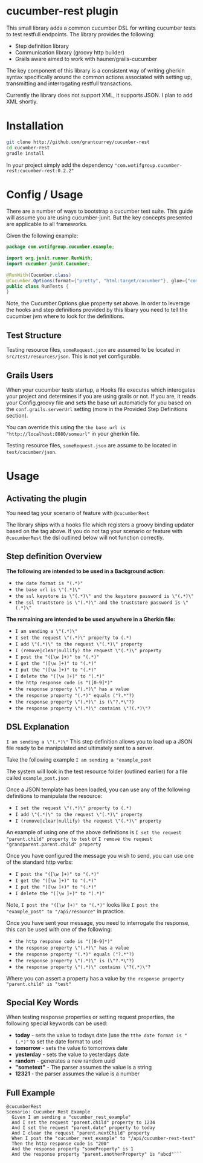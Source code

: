 cucumber-rest plugin
======================

This small library adds a common cucumber DSL for writing cucumber tests to test restfull endpoints.  The library
provides the following:

* Step definition library
* Communication library (groovy http builder)
* Grails aware aimed to work with hauner/grails-cucumber

The key component of this library is a consistent way of writing gherkin syntax specifically around the common actions
associated with setting up, transmitting and interrogating restfull transactions.

Currently the library does not support XML, it supports JSON.  I plan to add XML shortly.

Installation 
=============

```bash
git clone http://github.com/grantcurrey/cucumber-rest
cd cucumber-rest
gradle install
```

In your project simply add the dependency ```"com.wotifgroup.cucumber-rest:cucumber-rest:0.2.2"```

Config / Usage
===============

There are a number of ways to bootstrap a cucumber test suite. This guide will assume you are using cucumber-junit.  But
the key concepts presented are applicable to all frameworks.

Given the following example:

```java
package com.wotifgroup.cucumber.example;
 
import org.junit.runner.RunWith;
import cucumber.junit.Cucumber;
 
@RunWith(Cucumber.class)
@Cucumber.Options(format={"pretty", "html:target/cucumber"}, glue={"com.wotifgroup.cucumber.jsonglue"})
public class RunTests {
}
```

Note, the Cucumber.Options glue property set above.  In order to leverage the hooks and step definitions provided by
this libary you need to tell the cucumber jvm where to look for the definitions.

Test Structure
---------------

Testing resource files, ```someRequest.json``` are assumed to be located in ```src/test/resources/json```.  This is not
yet configurable.

Grails Users
------------

When your cucumber tests startup, a Hooks file executes which interogates your project and determines if you are 
using grails or not.  If you are, it reads your Config.groovy file and sets the base url automaticly for you based on
the ```conf.grails.serverUrl``` setting (more in the Provided Step Definitions section).  

You can override this using the ```the base url is "http://localhost:8080/someurl"``` in your gherkin file.

Testing resource files, ```someRequest.json``` are assume to be located in ```test/cucumber/json```.  

Usage
======

Activating the plugin
------------------------

You need tag your scenario of feature with ```@cucumberRest```

The library ships with a hooks file which registers a groovy binding updater based on the tag above.  If you do not
tag your scenario or feature with ```@cucumberRest``` the dsl outlined below will not function correctly.


Step definition Overview
-------------------------

**The following are intended to be used in a Background action:**

- ```the date format is "(.*)"```
- ```the base url is \"(.*)\"```
- ```the ssl keystore is \"(.*)\" and the keystore password is \"(.*)\"```
- ```the ssl truststore is \"(.*)\" and the truststore password is \"(.*)\"```

**The remaining are intended to be used anywhere in a Gherkin file:**

- ```I am sending a \"(.*)\"```
- ```I set the request \"(.*)\" property to (.*)```
- ```I add \"(.*)\" to the request \"(.*)\" property```
- ```I (remove|clear|nullify) the request \"(.*)\" property```
- ```I post the "([\w ]+)" to "(.*)"```
- ```I get the "([\w ]+)" to "(.*)"```
- ```I put the "([\w ]+)" to "(.*)"```
- ```I delete the "([\w ]+)" to "(.*)"```
- ```the http response code is "([0-9]*)"```
- ```the response property \"(.*)\" has a value```
- ```the response property "(.*)" equals ("?.*"?)```
- ```the response property \"(.*)\" is (\"?.*\"?)```
- ```the response property \"(.*)\" contains \"?(.*)\"?```

DSL Explanation
-----------------

```I am sending a \"(.*)\"``` This step definition allows you to load up a JSON file ready to be manipulated and ultimately sent to a server.

Take the following example ```I am sending a "example_post```

The system will look in the test resource folder (outlined earlier) for a file called ```example_post.json```

Once a JSON template has been loaded, you can use any of the following definitions to manipulate the resource:

- ```I set the request \"(.*)\" property to (.*)```
- ```I add \"(.*)\" to the request \"(.*)\" property```
- ```I (remove|clear|nullify) the request \"(.*)\" property```

An example of using one of the above definitions is ```I set the request "parent.child" property to test``` or
```I remove the request "grandparent.parent.child" property```

Once you have configured the message you wish to send, you can use one of the standard http verbs:

- ```I post the "([\w ]+)" to "(.*)"```
- ```I get the "([\w ]+)" to "(.*)"```
- ```I put the "([\w ]+)" to "(.*)"```
- ```I delete the "([\w ]+)" to "(.*)"```

Note, ```I post the "([\w ]+)" to "(.*)"``` looks like ```I post the "example_post" to "/api/resource"``` in practice.

Once you have sent your message, you need to interrogate the response, this can be used with one of the following:

- ```the http response code is "([0-9]*)"```
- ```the response property \"(.*)\" has a value```
- ```the response property "(.*)" equals ("?.*"?)```
- ```the response property \"(.*)\" is (\"?.*\"?)```
- ```the response property \"(.*)\" contains \"?(.*)\"?```

Where you can assert a property has a value by ```the response property "parent.child" is "test"```

Special Key Words
------------------
When testing response properties or setting request properties, the following special keywords can be used:

- **today** - sets the value to todays date (use the ```tthe date format is "(.*)"``` to set the date format to use)
- **tomorrow** - sets the value to tomorrows date
- **yesterday** - sets the value to yesterdays date
- **random** - generates a new random uuid
- **"sometext"** - The parser assumes the value is a string
- **12321** - the parser assumes the value is a number

Full Example
-------------

```gherkin
@cucumberRest
Scenario: Cucumber Rest Example
  Given I am sending a "cucumber_rest_example"
  And I set the request "parent.child" property to 1234
  And I set the request "parent.date" property to today
  And I clear the request "parent.nextChild" property
  When I post the "cucumber_rest_example" to "/api/cucumber-rest-test"
  Then the http response code is "200"
  And the response property "someProperty" is 1
  And the response property "parent.anotherProperty" is "abcd"```

